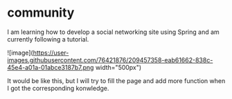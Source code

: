 # community
I am learning how to develop a social networking site using Spring and am currently following a tutorial.

![image](https://user-images.githubusercontent.com/76421876/209457358-eab61662-838c-45e4-a01a-01abce3187b7.png  width="500px")


It would be like this, but I will try to fill the page and add more function when I got the corresponding konwledge.
